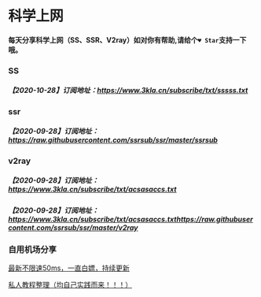 # 科学上网

#### 每天分享科学上网（SS、SSR、V2ray）如对你有帮助,请给个`♥ Star`支持一下哦。

### SS

##### 【2020-10-28】订阅地址：https://www.3kla.cn/subscribe/txt/sssss.txt



### ssr

##### 【2020-09-28】订阅地址：https://raw.githubusercontent.com/ssrsub/ssr/master/ssrsub



### v2ray

##### 【2020-09-28】订阅地址：https://www.3kla.cn/subscribe/txt/acsasaccs.txt

##### 【2020-09-28】订阅地址：https://www.3kla.cn/subscribe/txt/acsasaccs.txthttps://raw.githubusercontent.com/ssrsub/ssr/master/v2ray



### 自用机场分享

[最新不限速50ms，一直白嫖，持续更新](https://shop.3kla.cn/?cid=5&tid=1 "50个左右不限速，一直白嫖，持续更新")

[私人教程整理（均自己实践而来！！！）](http://www.anran.ga/ "私人教程整理")